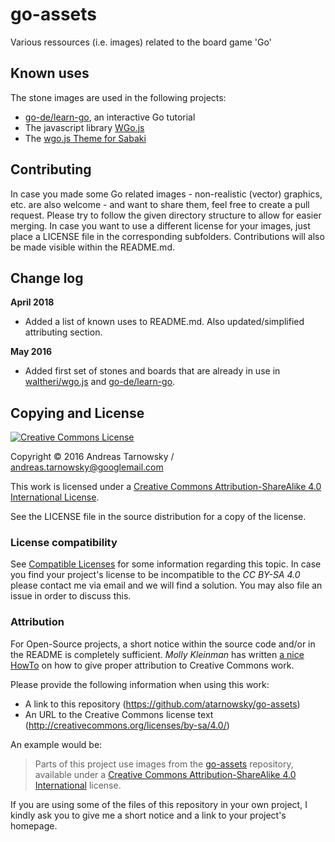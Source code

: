 # go-assets
Various ressources (i.e. images) related to the board game 'Go'

## Known uses
The stone images are used in the following projects:
 * [go-de/learn-go](https://github.com/go-de/learn-go), an interactive Go tutorial
 * The javascript library [WGo.js](https://github.com/waltheri/wgo.js)
 * The [wgo.js Theme for Sabaki](https://github.com/3kakakhel/sabaki-wgojs-theme)
 
## Contributing
In case you made some Go related images - non-realistic (vector) graphics, etc. are also welcome - and want to share them, feel free to create a pull request. Please try to follow the given directory structure to allow for easier merging. In case you want to use a different license for your images, just place a LICENSE file in the corresponding subfolders. Contributions will also be made visible within the README.md.

## Change log

**April 2018**
 * Added a list of known uses to README.md. Also updated/simplified attributing section.

**May 2016**
 * Added first set of stones and boards that are already in use in [waltheri/wgo.js](https://github.com/waltheri/wgo.js) and [go-de/learn-go](https://github.com/go-de/learn-go).

## Copying and License
<a rel="license" href="http://creativecommons.org/licenses/by-sa/4.0/"><img alt="Creative Commons License" style="border-width:0" src="https://i.creativecommons.org/l/by-sa/4.0/88x31.png" /></a>

Copyright &copy; 2016 Andreas Tarnowsky / andreas.tarnowsky@googlemail.com

This work is licensed under a [Creative Commons Attribution-ShareAlike 4.0 International License](http://creativecommons.org/licenses/by-sa/4.0/).

See the LICENSE file in the source distribution for a copy of the license.

### License compatibility
See [Compatible Licenses](https://creativecommons.org/compatiblelicenses/) for some information regarding this topic.
In case you find your project's license to be incompatible to the _CC BY-SA 4.0_ please contact me via email and we will find a solution. You may also file an issue in order to discuss this.

### Attribution
For Open-Source projects, a short notice within the source code and/or in the README is completely sufficient.
_Molly Kleinman_ has written [a nice HowTo](http://mollykleinman.com/2008/08/15/cc-howto-1-how-to-attribute-a-creative-commons-licensed-work/) on how to give proper attribution to Creative Commons work.

Please provide the following information when using this work:
 * A link to this repository (https://github.com/atarnowsky/go-assets)
 * An URL to the Creative Commons license text (http://creativecommons.org/licenses/by-sa/4.0/)

An example would be:
> Parts of this project use images from the [go-assets](https://github.com/atarnowsky/go-assets) repository, available under a [Creative Commons Attribution-ShareAlike 4.0 International](http://creativecommons.org/licenses/by-sa/4.0/) license. 

If you are using some of the files of this repository in your own project, I kindly ask you to give me a short notice and a link to your project's homepage.
